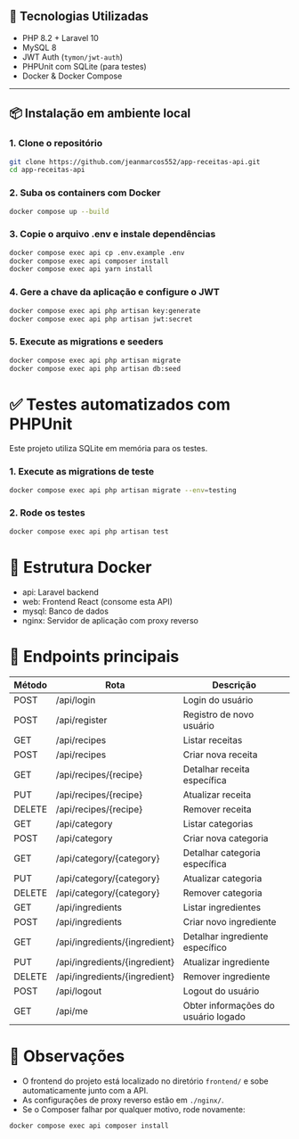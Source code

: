 ## 🚀 Tecnologias Utilizadas

- PHP 8.2 + Laravel 10
- MySQL 8
- JWT Auth (`tymon/jwt-auth`)
- PHPUnit com SQLite (para testes)
- Docker & Docker Compose

---

## 📦 Instalação em ambiente local

### 1. Clone o repositório

```bash
git clone https://github.com/jeanmarcos552/app-receitas-api.git
cd app-receitas-api 
```
### 2. Suba os containers com Docker

```bash
docker compose up --build
```

### 3. Copie o arquivo .env e instale dependências
```bash
docker compose exec api cp .env.example .env
docker compose exec api composer install
docker compose exec api yarn install
```
### 4. Gere a chave da aplicação e configure o JWT
```bash
docker compose exec api php artisan key:generate
docker compose exec api php artisan jwt:secret
```

### 5. Execute as migrations e seeders
```bash
docker compose exec api php artisan migrate
docker compose exec api php artisan db:seed
```
# ✅ Testes automatizados com PHPUnit
Este projeto utiliza SQLite em memória para os testes.

### 1. Execute as migrations de teste
```bash
docker compose exec api php artisan migrate --env=testing
```

### 2. Rode os testes
```bash
docker compose exec api php artisan test
```

# 🐳 Estrutura Docker
 - api: Laravel backend
 - web: Frontend React (consome esta API)
 - mysql: Banco de dados
 - nginx: Servidor de aplicação com proxy reverso


# 🔗 Endpoints principais

| Método | Rota                         | Descrição                          |
|--------|------------------------------|------------------------------------|
| POST   | /api/login                   | Login do usuário                   |
| POST   | /api/register                | Registro de novo usuário           |
| GET    | /api/recipes                 | Listar receitas                    |
| POST   | /api/recipes                 | Criar nova receita                 |
| GET    | /api/recipes/{recipe}        | Detalhar receita específica        |
| PUT    | /api/recipes/{recipe}        | Atualizar receita                  |
| DELETE | /api/recipes/{recipe}        | Remover receita    
| GET    | /api/category                | Listar categorias                  |
| POST   | /api/category                | Criar nova categoria               |
| GET    | /api/category/{category}     | Detalhar categoria específica      |
| PUT    | /api/category/{category}     | Atualizar categoria                |
| DELETE | /api/category/{category}     | Remover categoria                  |
| GET    | /api/ingredients             | Listar ingredientes                |
| POST   | /api/ingredients             | Criar novo ingrediente             |
| GET    | /api/ingredients/{ingredient}| Detalhar ingrediente específico    |
| PUT    | /api/ingredients/{ingredient}| Atualizar ingrediente              |
| DELETE | /api/ingredients/{ingredient}| Remover ingrediente                |
| POST   | /api/logout                  | Logout do usuário                  |
| GET    | /api/me                      | Obter informações do usuário logado|

# 📌 Observações
- O frontend do projeto está localizado no diretório `frontend/` e sobe automaticamente junto com a API.
- As configurações de proxy reverso estão em `./nginx/`.
- Se o Composer falhar por qualquer motivo, rode novamente:
```bash 
docker compose exec api composer install
```




